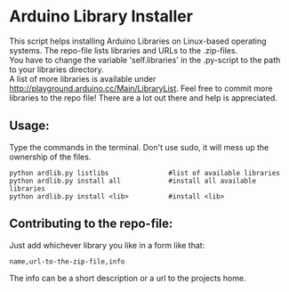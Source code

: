 Arduino Library Installer
=========================

This script helps installing Arduino Libraries on Linux-based operating systems. The repo-file lists libraries and URLs to the .zip-files.  
You have to change the variable 'self.libraries' in the .py-script to the path to your libraries directory.  
A list of more libraries is available under http://playground.arduino.cc/Main/LibraryList. Feel free to commit more libraries to the repo file! There are a lot out there and help is appreciated.

Usage:
------

Type the commands in the terminal. Don't use sudo, it will mess up the ownership of the files.  

    python ardlib.py listlibs               #list of available libraries
    python ardlib.py install all            #install all available libraries
    python ardlib.py install <lib>          #install <lib>

Contributing to the repo-file:
------------------------------

Just add whichever library you like in a form like that:

    name,url-to-the-zip-file,info

The info can be a short description or a url to the projects home.
